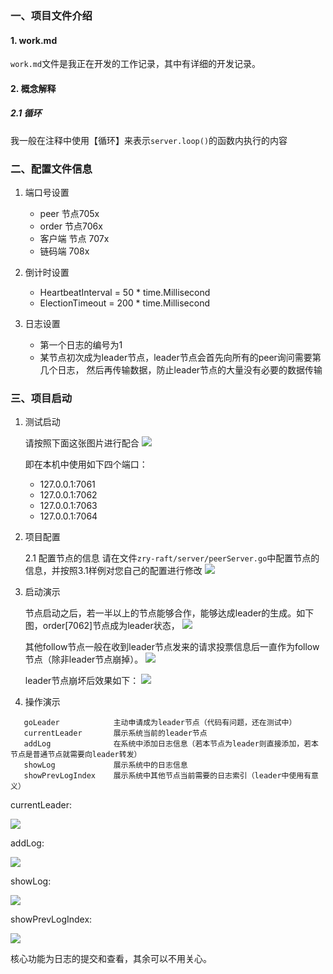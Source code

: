 ### 一、项目文件介绍
#### 1. work.md
`work.md`文件是我正在开发的工作记录，其中有详细的开发记录。
   
#### 2. 概念解释

##### 2.1 循环
   我一般在注释中使用【循环】来表示`server.loop()`的函数内执行的内容

### 二、配置文件信息
1. 端口号设置
   + peer 节点705x
   + order 节点706x
   + 客户端 节点 707x
   + 链码端 708x
   
2. 倒计时设置
   + HeartbeatInterval = 50 * time.Millisecond
   + ElectionTimeout   = 200 * time.Millisecond
   
3. 日志设置
   + 第一个日志的编号为1
   + 某节点初次成为leader节点，leader节点会首先向所有的peer询问需要第几个日志，
     然后再传输数据，防止leader节点的大量没有必要的数据传输
   

### 三、项目启动
1. 测试启动
   
   请按照下面这张图片进行配合
   ![](https://zhangruiyuan.oss-cn-hangzhou.aliyuncs.com/picGo/images/20210219005416.png)
   
   即在本机中使用如下四个端口：
   + 127.0.0.1:7061
   + 127.0.0.1:7062
   + 127.0.0.1:7063
   + 127.0.0.1:7064
   
2. 项目配置
   
   2.1 配置节点的信息
      请在文件`zry-raft/server/peerServer.go`中配置节点的信息，并按照3.1样例对您自己的配置进行修改
   ![](https://zhangruiyuan.oss-cn-hangzhou.aliyuncs.com/picGo/images/20210219010120.png)
   

3. 启动演示
   
   节点启动之后，若一半以上的节点能够合作，能够达成leader的生成。如下图，order[7062]节点成为leader状态，
   ![](https://zhangruiyuan.oss-cn-hangzhou.aliyuncs.com/picGo/images/20210219010451.png)
   
   其他follow节点一般在收到leader节点发来的请求投票信息后一直作为follow节点（除非leader节点崩掉）。
   ![](https://zhangruiyuan.oss-cn-hangzhou.aliyuncs.com/picGo/images/20210219010658.png)
   
   leader节点崩坏后效果如下：
   ![](https://zhangruiyuan.oss-cn-hangzhou.aliyuncs.com/picGo/images/20210219010843.png)
   
   
4. 操作演示
   
```shell
   goLeader            主动申请成为leader节点（代码有问题，还在测试中）
   currentLeader       展示系统当前的leader节点
   addLog              在系统中添加日志信息（若本节点为leader则直接添加，若本节点是普通节点就需要向leader转发）
   showLog             展示系统中的日志信息
   showPrevLogIndex    展示系统中其他节点当前需要的日志索引（leader中使用有意义）
```

currentLeader:

![](https://zhangruiyuan.oss-cn-hangzhou.aliyuncs.com/picGo/images/20210219011836.png)

addLog:

![](https://zhangruiyuan.oss-cn-hangzhou.aliyuncs.com/picGo/images/20210219011901.png)

showLog:

![](https://zhangruiyuan.oss-cn-hangzhou.aliyuncs.com/picGo/images/20210219011946.png)

showPrevLogIndex:

![](https://zhangruiyuan.oss-cn-hangzhou.aliyuncs.com/picGo/images/20210219012104.png)

核心功能为日志的提交和查看，其余可以不用关心。